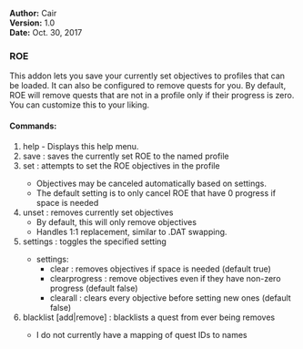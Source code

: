 **Author:**  Cair<br>
**Version:**  1.0<br>
**Date:** Oct. 30, 2017<br>

### ROE ###

This addon lets you save your currently set objectives to profiles that can be loaded. It can also be configured to remove quests for you. By default, ROE will remove quests that are not in a profile only if their progress is zero. You can customize this to your liking.



#### Commands: ####
1. help - Displays this help menu.
2. save <profile name> : saves the currently set ROE to the named profile
3. set <profile name> : attempts to set the ROE objectives in the profile
    - Objectives may be canceled automatically based on settings.
    - The default setting is to only cancel ROE that have 0 progress if space is needed
4. unset : removes currently set objectives
    - By default, this will only remove objectives
	- Handles 1:1 replacement, similar to .DAT swapping. 
5. settings <settings name> : toggles the specified setting
    * settings:
        * clear : removes objectives if space is needed (default true)
        * clearprogress : remove objectives even if they have non-zero progress (default false)
        * clearall : clears every objective before setting new ones (default false)
6. blacklist [add|remove] <id> : blacklists a quest from ever being removes
    - I do not currently have a mapping of quest IDs to names